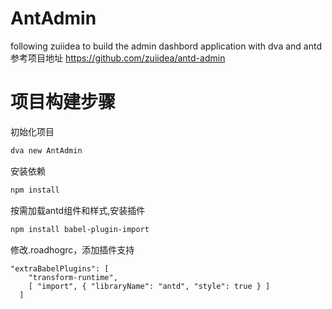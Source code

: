 # AntAdmin
following  zuiidea to build the admin dashbord application with dva and antd
参考项目地址 <https://github.com/zuiidea/antd-admin>

# 项目构建步骤
初始化项目
```bash
dva new AntAdmin
```

安装依赖
```bash
npm install
```

按需加载antd组件和样式,安装插件
```bash
npm install babel-plugin-import
```

修改.roadhogrc，添加插件支持
```
"extraBabelPlugins": [
    "transform-runtime",
    [ "import", { "libraryName": "antd", "style": true } ]
  ]
```


